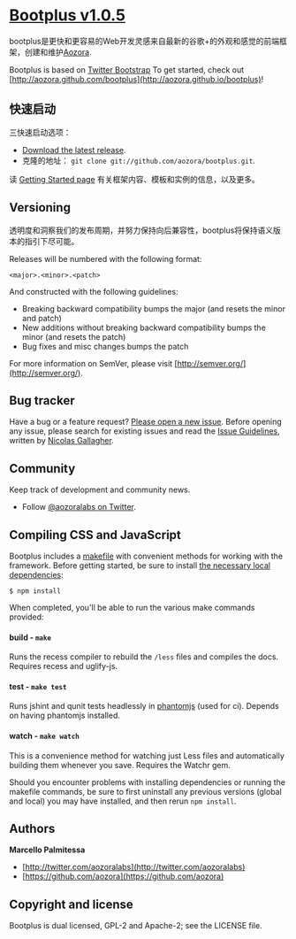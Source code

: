 # [Bootplus v1.0.5](https://github.io/aozora/bootplus)

bootplus是更快和更容易的Web开发灵感来自最新的谷歌+的外观和感觉的前端框架，创建和维护[Aozora](http://twitter.com/aozoralabs).

Bootplus is based on [Twitter Bootstrap](http://twitter.github.io/bootstrap)
To get started, check out [http://aozora.github.com/bootplus](http://aozora.github.io/bootplus)!



## 快速启动

三快速启动选项：

* [Download the latest release](http://aozora.github.io/bootplus/zipball/master).
* 克隆的地址： `git clone git://github.com/aozora/bootplus.git`.

读 [Getting Started page](http://aozora.github.io/bootplus/getting-started) 有关框架内容、模板和实例的信息，以及更多。



## Versioning

透明度和洞察我们的发布周期，并努力保持向后兼容性，bootplus将保持语义版本的指引下尽可能。

Releases will be numbered with the following format:

`<major>.<minor>.<patch>`

And constructed with the following guidelines:

* Breaking backward compatibility bumps the major (and resets the minor and patch)
* New additions without breaking backward compatibility bumps the minor (and resets the patch)
* Bug fixes and misc changes bumps the patch

For more information on SemVer, please visit [http://semver.org/](http://semver.org/).



## Bug tracker

Have a bug or a feature request? [Please open a new issue](https://github.com/twitter/bootplus/issues). Before opening any issue, please search for existing issues and read the [Issue Guidelines](https://github.com/necolas/issue-guidelines), written by [Nicolas Gallagher](https://github.com/necolas/).



## Community

Keep track of development and community news.

* Follow [@aozoralabs on Twitter](http://twitter.com/aozoralabs).


## Compiling CSS and JavaScript

Bootplus includes a [makefile](Makefile) with convenient methods for working with the framework. Before getting started, be sure to install [the necessary local dependencies](package.json):

```
$ npm install
```

When completed, you'll be able to run the various make commands provided:

#### build - `make`
Runs the recess compiler to rebuild the `/less` files and compiles the docs. Requires recess and uglify-js.

#### test - `make test`
Runs jshint and qunit tests headlessly in [phantomjs](http://code.google.com/p/phantomjs/) (used for ci). Depends on having phantomjs installed.

#### watch - `make watch`
This is a convenience method for watching just Less files and automatically building them whenever you save. Requires the Watchr gem.

Should you encounter problems with installing dependencies or running the makefile commands, be sure to first uninstall any previous versions (global and local) you may have installed, and then rerun `npm install`.




## Authors

**Marcello Palmitessa**

+ [http://twitter.com/aozoralabs](http://twitter.com/aozoralabs)
+ [https://github.com/aozora](https://github.com/aozora)


## Copyright and license

Bootplus is dual licensed, GPL-2 and Apache-2; see the LICENSE file.
